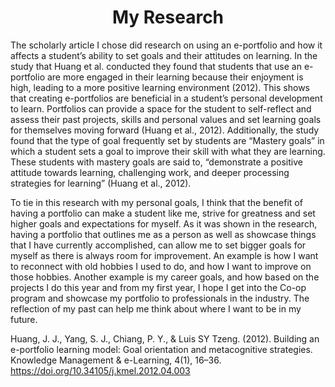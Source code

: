 <h1 style="text-align: center"> My Research</h1>

The scholarly article I chose did research on using an e-portfolio and how it affects a student’s ability to set goals and their attitudes on learning. In the study that Huang et al. conducted they found that students that use an e-portfolio are more engaged in their learning because their enjoyment is high, leading to a more positive learning environment (2012). This shows that creating e-portfolios are beneficial in a student’s personal development to learn. Portfolios can provide a space for the student to self-reflect and assess their past projects, skills and personal values and set learning goals for themselves moving forward (Huang et al., 2012). Additionally, the study found that the type of goal frequently set by students are “Mastery goals” in which a student sets a goal to improve their skill with what they are learning. These students with mastery goals are said to, “demonstrate a positive attitude towards learning, challenging work, and deeper processing strategies for learning” (Huang et al., 2012).

To tie in this research with my personal goals, I think that the benefit of having a portfolio can make a student like me, strive for greatness and set higher goals and expectations for myself. As it was shown in the research, having a portfolio that outlines me as a person as well as showcase things that I have currently accomplished, can allow me to set bigger goals for myself as there is always room for improvement. An example is how I want to reconnect with old hobbies I used to do, and how I want to improve on those hobbies. Another example is my career goals, and how based on the projects I do this year and from my first year, I hope I get into the Co-op program and showcase my portfolio to professionals in the industry. The reflection of my past can help me think about where I want to be in my future.

Huang, J. J., Yang, S. J., Chiang, P. Y., & Luis SY Tzeng. (2012). Building an e-portfolio learning model: Goal orientation and metacognitive strategies. Knowledge Management & e-Learning, 4(1), 16–36. https://doi.org/10.34105/j.kmel.2012.04.003 